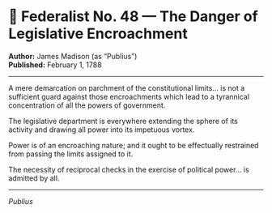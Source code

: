 # 📜 Federalist No. 48 — The Danger of Legislative Encroachment

**Author:** James Madison (as “Publius”)  
**Published:** February 1, 1788

---

A mere demarcation on parchment of the constitutional limits... is not a sufficient guard against those encroachments which lead to a tyrannical concentration of all the powers of government.

The legislative department is everywhere extending the sphere of its activity and drawing all power into its impetuous vortex.

Power is of an encroaching nature; and it ought to be effectually restrained from passing the limits assigned to it.

The necessity of reciprocal checks in the exercise of political power… is admitted by all.

---

*Publius*
